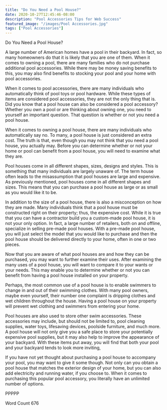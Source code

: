 ```yaml
---
title: "Do You Need a Pool House?"
date: 2020-10-27T12:45:46-08:00
description: "Pool Accessories Tips for Web Success"
featured_image: "/images/Pool Accessories.jpg"
tags: ["Pool Accessories"]
---
```


Do You Need a Pool House?

A large number of American homes have a pool in their backyard.  In fact, so many homeowners do that it is likely that you are one of them.  When it comes to owning a pool, there are many families who do not purchase additional pool accessories.  While there may be money saving benefits to this, you may also find benefits to stocking your pool and your home with pool accessories.

When it comes to pool accessories, there are many individuals who automatically think of pool toys or pool hardware.  While these types of items are considered pool accessories, they are not the only thing that is.  Did you know that a pool house can also be considered a pool accessory?  Whether you own a pool or are thinking about owning one, you need to yourself an important question. That question is whether or not you need a pool house.

When it comes to owning a pool house, there are many individuals who automatically say no.  To many, a pool house is just considered an extra cost. The truth is that, even though you may not think that you need a pool house, you actually may.  Before you can determine whether or not your home or pool can benefit from a pool house, you will need to examine what they are.

Pool houses come in all different shapes, sizes, designs and styles.  This is something that many individuals are largely unaware of. The term house often leads to the misassumption that pool houses are large and expensive. As previously mentioned, pool houses come in all different shapes and sizes. This means that you can purchase a pool house as large or as small as you would like it to be.  

In addition to the size of a pool house, there is also a misconception on how they are made.  Many individuals think that a pool house must be constructed right on their property; thus, the expensive cost. While it is true that you can have a contractor build you a custom-made pool house, it is not your only option.  In fact, a large number of retailers, both on and offline, specialize in selling pre-made pool houses. With a pre-made pool house, you will just select the model that you would like to purchase and then the pool house should be delivered directly to your home, often in one or two pieces.  

Now that you are aware of what pool houses are and how they can be purchased, you may want to further examine their uses.  After examining the many uses of a pool house, you will want to compare it to your wants or your needs.  This may enable you to determine whether or not you can benefit from having a pool house installed on your property.  

Perhaps, the most common use of a pool house is to enable swimmers to change in and out of their swimming clothes.  With many pool owners, maybe even yourself, their number one complaint is dripping clothes and wet children throughout the house.  Having a pool house on your property will prevent wet clothing and swimmers from entering your home.  

Pool houses are also used to store other swim accessories. These accessories may include, but should not be limited to, pool cleaning supplies, water toys, lifesaving devices, poolside furniture, and much more.  A pool house will not only give you a safe place to store your potentially expensive pool supplies, but it may also help to improve the appearance of your backyard.  With these items put away, you will find that both your pool and your backyard tends to look more inviting, 

If you have not yet thought about purchasing a pool house to accompany your pool, you may want to give it some though.  Not only can you obtain a pool house that matches the exterior design of your home, but you can also add electricity and running water, if you choose to.  When it comes to purchasing this popular pool accessory, you literally have an unlimited number of options.

PPPPP

Word Count 676


